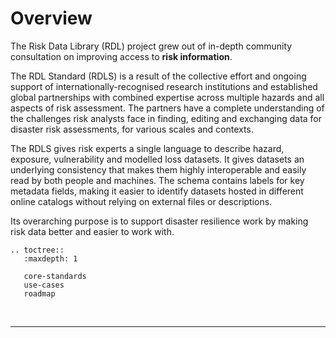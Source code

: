# Overview

The Risk Data Library (RDL) project grew out of in-depth community consultation on improving access to **risk information**.

The RDL Standard (RDLS) is a result of the collective effort and ongoing support of internationally-recognised research institutions and established global partnerships with combined expertise across multiple hazards and all aspects of risk assessment. The partners have a complete understanding of the challenges risk analysts face in finding, editing and exchanging data for disaster risk assessments, for various scales and contexts.

The RDLS gives risk experts a single language to describe hazard, exposure, vulnerability and modelled loss datasets. It gives datasets an underlying consistency that makes them highly interoperable and easily read by both people and machines. The schema contains labels for key metadata fields, making it easier to identify datasets hosted in different online catalogs without relying on external files or descriptions.

Its overarching purpose is to support disaster resilience work by making risk data better and easier to work with.

```{eval-rst}
.. toctree::
   :maxdepth: 1

   core-standards
   use-cases
   roadmap
```

<br><hr>
